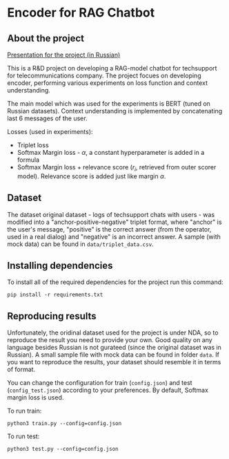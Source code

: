 # Encoder for RAG Chatbot
## About the project

[Presentation for the project (in Russian)](https://drive.google.com/file/d/1wwlGdvPL2OwPJ7blrKwunxKaeXRsrx_6/view?usp=sharing)

This is a R&D project on developing a RAG-model chatbot for techsupport for telecommunications company. The project focues on developing encoder, performing various experiments on loss function and context understanding.

The main model which was used for the experiments is BERT (tuned on Russian datasets). Context understanding is implemented by concatenating last 6 messages of the user.

Losses (used in experiments):

- Triplet loss
- Softmax Margin loss - $\alpha$, a constant hyperparameter is added in a formula
- Softmax Margin loss + relevance score ($r_i$, retrieved from outer scorer model). Relevance score is added just like margin $\alpha$.

## Dataset

The dataset original dataset - logs of techsupport chats with users - was modified into a "anchor-positive-negative" triplet format, where "anchor" is the user's message, "positive" is the correct answer (from the operator, used in a real dialog) and "negative" is an incorrect answer. A sample (with mock data) can be found in `data/triplet_data.csv`.

## Installing dependencies 

To install all of the required dependencies for the project run this command:

```
pip install -r requirements.txt
```

## Reproducing results

Unfortunately, the oridinal dataset used for the project is under NDA, so to reproduce the result you need to provide your own. Good quality on any language besides Russian is not gurateed (since the original dataset was in Russian). A small sample file with mock data can be found in folder `data`. If you want to reproduce the results, your dataset should resemble it in terms of format.

You can change the configuration for train (`config.json`) and test (`config_test.json`) according to your preferences. By default, Softmax margin loss is used.

To run train:

```
python3 train.py --config=config.json
```

To run test:

```
python3 test.py --config=config.json
```
